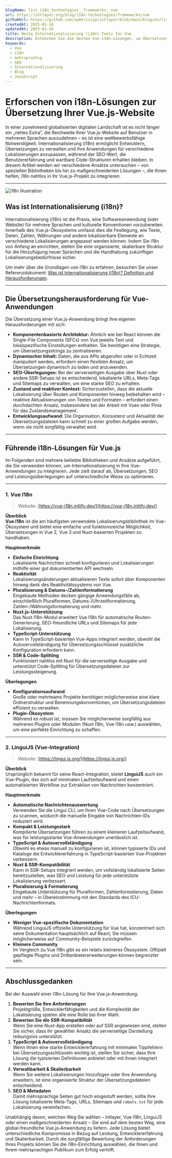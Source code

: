 ```yaml
---
blogName: list_i18n_technologies__frameworks__vue
url: https://intlayer.org/blog/i18n-technologies/frameworks/vue
githubUrl: https://github.com/aymericzip/intlayer/blob/main/blog/en/list_i18n_technologies/frameworks/vue.md
createdAt: 2025-01-16
updatedAt: 2025-01-16
title: Beste Internationalisierung (i18n)-Tools für Vue
description: Entdecken Sie die besten Vue-i18n-Lösungen, um Übersetzungsaufgaben zu lösen, SEO zu erhöhen und eine nahtlose globale Weberfahrung zu bieten.
keywords:
  - Vue
  - i18n
  - mehrsprachig
  - SEO
  - Internationalisierung
  - Blog
  - JavaScript
---
```


# Erforschen von i18n-Lösungen zur Übersetzung Ihrer Vue.js-Website

In einer zunehmend globalisierten digitalen Landschaft ist es nicht länger ein „nettes Extra“, die Reichweite Ihrer Vue.js-Website auf Benutzer in mehreren Sprachen auszudehnen – es ist eine wettbewerbsfähige Notwendigkeit. Internationalisierung (i18n) ermöglicht Entwicklern, Übersetzungen zu verwalten und ihre Anwendungen für verschiedene Lokalisierungen anzupassen, während der SEO-Wert, die Benutzererfahrung und wartbare Code-Strukturen erhalten bleiben. In diesem Artikel werden wir verschiedene Ansätze untersuchen – von speziellen Bibliotheken bis hin zu maßgeschneiderten Lösungen –, die Ihnen helfen, i18n nahtlos in Ihr Vue.js-Projekt zu integrieren.

---

![i18n illustration](https://github.com/aymericzip/intlayer/blob/main/blog/assets/i18n.webp)

## Was ist Internationalisierung (i18n)?

Internationalisierung (i18n) ist die Praxis, eine Softwareanwendung (oder Website) für mehrere Sprachen und kulturelle Konventionen vorzubereiten. Innerhalb des Vue.js-Ökosystems umfasst dies die Festlegung, wie Texte, Daten, Zahlen, Währungen und andere lokalisierbare Elemente an verschiedene Lokalisierungen angepasst werden können. Indem Sie i18n von Anfang an einrichten, stellen Sie eine organisierte, skalierbare Struktur für die Hinzufügung neuer Sprachen und die Handhabung zukünftiger Lokalisierungsbedürfnisse sicher.

Um mehr über die Grundlagen von i18n zu erfahren, besuchen Sie unser Referenzdokument: [Was ist Internationalisierung (i18n)? Definition und Herausforderungen](https://github.com/aymericzip/intlayer/blob/main/blog/de/what_is_internationalization.md).

---

## Die Übersetzungsherausforderung für Vue-Anwendungen

Die Übersetzung einer Vue.js-Anwendung bringt ihre eigenen Herausforderungen mit sich:

- **Komponentenbasierte Architektur:** Ähnlich wie bei React können die Single-File Components (SFCs) von Vue jeweils Text und lokalspezifische Einstellungen enthalten. Sie benötigen eine Strategie, um Übersetzungsstrings zu zentralisieren.
- **Dynamischer Inhalt:** Daten, die aus APIs abgerufen oder in Echtzeit manipuliert werden, erfordern einen flexiblen Ansatz, um Übersetzungen dynamisch zu laden und anzuwenden.
- **SEO-Überlegungen:** Bei der serverseitigen Ausgabe über Nuxt oder andere SSR-Setups ist es entscheidend, lokalisierte URLs, Meta-Tags und Sitemaps zu verwalten, um eine starke SEO zu erhalten.
- **Zustand und reaktiver Kontext:** Sicherzustellen, dass die aktuelle Lokalisierung über Routen und Komponenten hinweg beibehalten wird – reaktive Aktualisierungen von Texten und Formaten – erfordert einen durchdachten Ansatz, insbesondere bei der Arbeit mit Vuex oder Pinia für das Zustandsmanagement.
- **Entwicklungsaufwand:** Die Organisation, Konsistenz und Aktualität der Übersetzungsdateien kann schnell zu einer großen Aufgabe werden, wenn sie nicht sorgfältig verwaltet wird.

---

## Führende i18n-Lösungen für Vue.js

Im Folgenden sind mehrere beliebte Bibliotheken und Ansätze aufgeführt, die Sie verwenden können, um Internationalisierung in Ihre Vue-Anwendungen zu integrieren. Jede zielt darauf ab, Übersetzungen, SEO und Leistungsüberlegungen auf unterschiedliche Weise zu optimieren.

---

### 1. Vue I18n

> Website: [https://vue-i18n.intlify.dev/](https://vue-i18n.intlify.dev/)

**Überblick**  
**Vue I18n** ist die am häufigsten verwendete Lokalisierungsbibliothek im Vue-Ökosystem und bietet eine einfache und funktionsreiche Möglichkeit, Übersetzungen in Vue 2, Vue 3 und Nuxt-basierten Projekten zu handhaben.

**Hauptmerkmale**

- **Einfache Einrichtung**  
  Lokalisierte Nachrichten schnell konfigurieren und Lokalisierungen mithilfe einer gut dokumentierten API wechseln.
- **Reaktivität**  
  Lokalisierungsänderungen aktualisieren Texte sofort über Komponenten hinweg dank des Reaktivitätssystems von Vue.
- **Pluralisierung & Datums-/Zahlenformatierung**  
  Eingebaute Methoden decken gängige Anwendungsfälle ab, einschließlich Pluralformen, Datums-/Uhrzeitformatierung, Zahlen-/Währungsformatierung und mehr.
- **Nuxt.js-Unterstützung**  
  Das Nuxt I18n-Modul erweitert Vue I18n für automatische Routen-Generierung, SEO-freundliche URLs und Sitemaps für jede Lokalisierung.
- **TypeScript-Unterstützung**  
  Kann in TypeScript-basierten Vue-Apps integriert werden, obwohl die Autovervollständigung für Übersetzungsschlüssel zusätzliche Konfiguration erfordern kann.
- **SSR & Code-Splitting**  
  Funktioniert nahtlos mit Nuxt für die serverseitige Ausgabe und unterstützt Code-Splitting für Übersetzungsdateien zur Leistungssteigerung.

**Überlegungen**

- **Konfigurationsaufwand**  
  Große oder mehrteams Projekte benötigen möglicherweise eine klare Ordnerstruktur und Benennungskonventionen, um Übersetzungsdateien effizient zu verwalten.
- **Plugin-Ökosystem**  
  Während es robust ist, müssen Sie möglicherweise sorgfältig aus mehreren Plugins oder Modulen (Nuxt I18n, Vue I18n usw.) auswählen, um eine perfekte Einrichtung zu schaffen.

---

### 2. LinguiJS (Vue-Integration)

> Website: [https://lingui.js.org/](https://lingui.js.org/)

**Überblick**  
Ursprünglich bekannt für seine React-Integration, bietet **LinguiJS** auch ein Vue-Plugin, das sich auf minimalen Laufzeitaufwand und einen automatisierten Workflow zur Extraktion von Nachrichten konzentriert.

**Hauptmerkmale**

- **Automatische Nachrichtenauswertung**  
  Verwenden Sie die Lingui CLI, um Ihren Vue-Code nach Übersetzungen zu scannen, wodurch die manuelle Eingabe von Nachrichten-IDs reduziert wird.
- **Kompakt & Leistungsstark**  
  Kompilierte Übersetzungen führen zu einem kleineren Laufzeitaufwand, was für leistungsstarke Vue-Anwendungen unerlässlich ist.
- **TypeScript & Autovervollständigung**  
  Obwohl es etwas manuell zu konfigurieren ist, können typisierte IDs und Kataloge die Entwicklererfahrung in TypeScript-basierten Vue-Projekten verbessern.
- **Nuxt & SSR-Kompatibilität**  
  Kann in SSR-Setups integriert werden, um vollständig lokalisierte Seiten bereitzustellen, was SEO und Leistung für jede unterstützte Lokalisierung verbessert.
- **Pluralisierung & Formatierung**  
  Eingebaute Unterstützung für Pluralformen, Zahlenformatierung, Daten und mehr – in Übereinstimmung mit den Standards des ICU-Nachrichtenformats.

**Überlegungen**

- **Weniger Vue-spezifische Dokumentation**  
  Während LinguiJS offizielle Unterstützung für Vue hat, konzentriert sich seine Dokumentation hauptsächlich auf React; Sie müssen möglicherweise auf Community-Beispiele zurückgreifen.
- **Kleinere Community**  
  Im Vergleich zu Vue I18n gibt es ein relativ kleineres Ökosystem. Offiziell gepflegte Plugins und Drittanbietererweiterungen können begrenzter sein.

---

## Abschlussgedanken

Bei der Auswahl einer i18n-Lösung für Ihre Vue.js-Anwendung:

1. **Bewerten Sie Ihre Anforderungen**  
   Projektgröße, Entwicklerfähigkeiten und die Komplexität der Lokalisierung spielen alle eine Rolle bei Ihrer Wahl.
2. **Bewerten Sie die SSR-Kompatibilität**  
   Wenn Sie eine Nuxt-App erstellen oder auf SSR angewiesen sind, stellen Sie sicher, dass Ihr gewählter Ansatz die serverseitige Darstellung reibungslos unterstützt.
3. **TypeScript & Autovervollständigung**  
   Wenn Ihnen eine starke Entwicklererfahrung mit minimalen Tippfehlern bei Übersetzungsschlüsseln wichtig ist, stellen Sie sicher, dass Ihre Lösung die typisierten Definitionen anbietet oder mit ihnen integriert werden kann.
4. **Verwaltbarkeit & Skalierbarkeit**  
   Wenn Sie weitere Lokalisierungen hinzufügen oder Ihre Anwendung erweitern, ist eine organisierte Struktur der Übersetzungsdateien entscheidend.
5. **SEO & Metadaten**  
   Damit mehrsprachige Seiten gut hoch eingestuft werden, sollte Ihre Lösung lokalisierte Meta-Tags, URLs, Sitemaps und `robots.txt` für jede Lokalisierung vereinfachen.

Unabhängig davon, welchen Weg Sie wählen – Intlayer, Vue I18n, LinguiJS oder einen maßgeschneiderten Ansatz – Sie sind auf dem besten Weg, eine global-freundliche Vue.js-Anwendung zu liefern. Jede Lösung bietet unterschiedliche Kompromisse in Bezug auf Leistung, Entwicklererfahrung und Skalierbarkeit. Durch die sorgfältige Bewertung der Anforderungen Ihres Projekts können Sie die i18n-Einrichtung auswählen, die Ihnen und Ihrem mehrsprachigen Publikum zum Erfolg verhilft.
